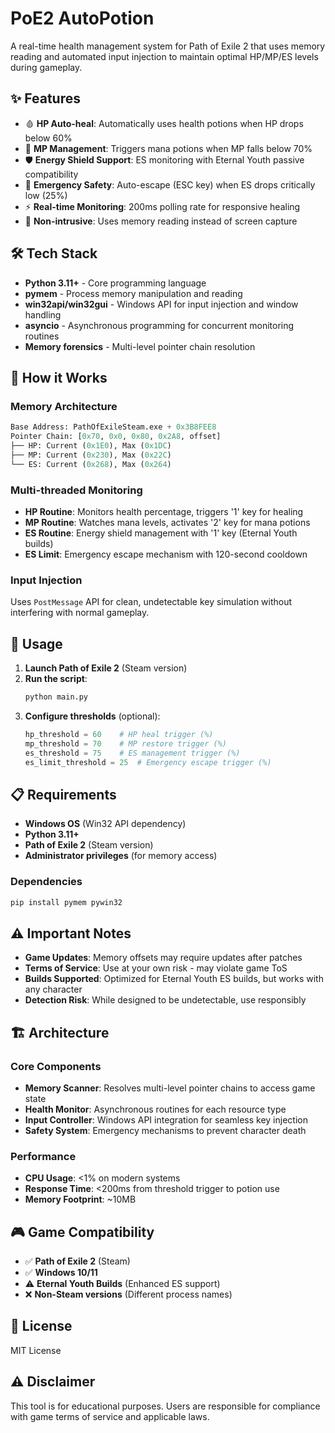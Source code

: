 # PoE2 AutoPotion

A real-time health management system for Path of Exile 2 that uses memory reading and automated input injection to maintain optimal HP/MP/ES levels during gameplay.

## ✨ Features

- 🩸 **HP Auto-heal**: Automatically uses health potions when HP drops below 60%
- 🔮 **MP Management**: Triggers mana potions when MP falls below 70%
- 🛡️ **Energy Shield Support**: ES monitoring with Eternal Youth passive compatibility
- 🚨 **Emergency Safety**: Auto-escape (ESC key) when ES drops critically low (25%)
- ⚡ **Real-time Monitoring**: 200ms polling rate for responsive healing
- 🎯 **Non-intrusive**: Uses memory reading instead of screen capture

## 🛠️ Tech Stack

- **Python 3.11+** - Core programming language
- **pymem** - Process memory manipulation and reading
- **win32api/win32gui** - Windows API for input injection and window handling
- **asyncio** - Asynchronous programming for concurrent monitoring routines
- **Memory forensics** - Multi-level pointer chain resolution

## 🔧 How it Works

### Memory Architecture
```python
Base Address: PathOfExileSteam.exe + 0x3B8FEE8
Pointer Chain: [0x70, 0x0, 0x80, 0x2A8, offset]
├── HP: Current (0x1E0), Max (0x1DC)
├── MP: Current (0x230), Max (0x22C)  
└── ES: Current (0x268), Max (0x264)
```

### Multi-threaded Monitoring
- **HP Routine**: Monitors health percentage, triggers '1' key for healing
- **MP Routine**: Watches mana levels, activates '2' key for mana potions
- **ES Routine**: Energy shield management with '1' key (Eternal Youth builds)
- **ES Limit**: Emergency escape mechanism with 120-second cooldown

### Input Injection
Uses `PostMessage` API for clean, undetectable key simulation without interfering with normal gameplay.

## 🚀 Usage

1. **Launch Path of Exile 2** (Steam version)
2. **Run the script**:
   ```bash
   python main.py
   ```
3. **Configure thresholds** (optional):
   ```python
   hp_threshold = 60    # HP heal trigger (%)
   mp_threshold = 70    # MP restore trigger (%)
   es_threshold = 75    # ES management trigger (%)
   es_limit_threshold = 25  # Emergency escape trigger (%)
   ```

## 📋 Requirements

- **Windows OS** (Win32 API dependency)
- **Python 3.11+**
- **Path of Exile 2** (Steam version)
- **Administrator privileges** (for memory access)

### Dependencies
```bash
pip install pymem pywin32
```

## ⚠️ Important Notes

- **Game Updates**: Memory offsets may require updates after patches
- **Terms of Service**: Use at your own risk - may violate game ToS
- **Builds Supported**: Optimized for Eternal Youth ES builds, but works with any character
- **Detection Risk**: While designed to be undetectable, use responsibly

## 🏗️ Architecture

### Core Components
- **Memory Scanner**: Resolves multi-level pointer chains to access game state
- **Health Monitor**: Asynchronous routines for each resource type
- **Input Controller**: Windows API integration for seamless key injection
- **Safety System**: Emergency mechanisms to prevent character death

### Performance
- **CPU Usage**: <1% on modern systems
- **Response Time**: <200ms from threshold trigger to potion use
- **Memory Footprint**: ~10MB

## 🎮 Game Compatibility

- ✅ **Path of Exile 2** (Steam)
- ✅ **Windows 10/11**
- ⚠️ **Eternal Youth Builds** (Enhanced ES support)
- ❌ **Non-Steam versions** (Different process names)

## 📝 License

MIT License

## ⚠️ Disclaimer

This tool is for educational purposes. Users are responsible for compliance with game terms of service and applicable laws.
